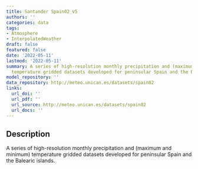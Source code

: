 ```yaml
---
title: Santander Spain02_v5
authors: ''
categories: data
tags:
- Atmosphere
- InterpolatedWeather
draft: false
featured: false
date: '2022-05-11'
lastmod: '2022-05-11'
summary: A series of high-resolution monthly precipitation and (maximum and minimum)
  temperature gridded datasets developed for peninsular Spain and the Balearic islands.
model_repository: ''
data_repository: http://meteo.unican.es/datasets/spain02
links:
  url_doi: ''
  url_pdf: ''
  url_source: http://meteo.unican.es/datasets/spain02
  url_docs: ''
---
```


## Description

A series of high-resolution monthly precipitation and (maximum and minimum) temperature gridded datasets developed for peninsular Spain and the Balearic islands.

